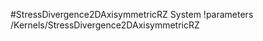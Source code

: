 <!-- MOOSE System Documentation Stub: Remove this when content is added. -->
#StressDivergence2DAxisymmetricRZ System
!parameters /Kernels/StressDivergence2DAxisymmetricRZ

